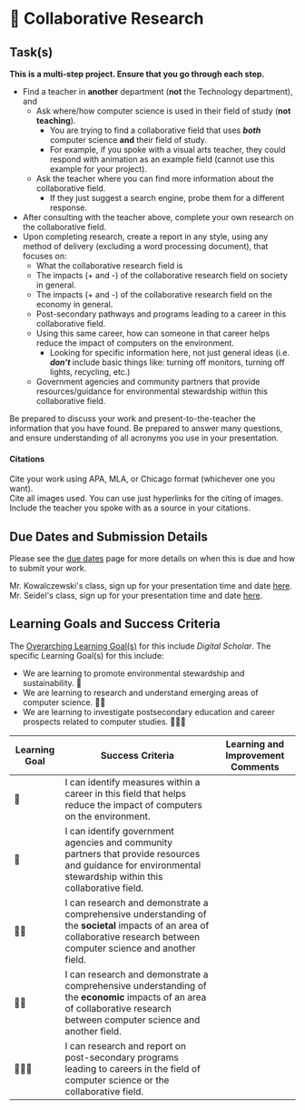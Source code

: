 # &#x1F4D7; Collaborative Research

## Task(s)

**This is a multi-step project.  Ensure that you go through each step.**

* Find a teacher in **another** department (**not** the Technology department), and
  * Ask where/how computer science is used in their field of study (**not teaching**).
    * You are trying to find a collaborative field that uses _**both**_ computer science **and** their field of study.  
    * For example, if you spoke with a visual arts teacher, they could respond with animation as an example field (cannot use this example for your project).
  * Ask the teacher where you can find more information about the collaborative field.  
    * If they just suggest a search engine, probe them for a different response.  
* After consulting with the teacher above, complete your own research on the collaborative field.
* Upon completing research, create a report in any style, using any method of delivery (excluding a word processing document), that focuses on:
  * What the collaborative research field is
  * The impacts (+ and -) of the collaborative research field on society in general.
  * The impacts (+ and -) of the collaborative research field on the economy in general. 
  * Post-secondary pathways and programs leading to a career in this collaborative field.
  * Using this same career, how can someone in that career helps reduce the impact of computers on the environment.
    * Looking for specific information here, not just general ideas (i.e. _**don't**_ include basic things like: turning off monitors, turning off lights, recycling, etc.)
  * Government agencies and community partners that provide resources/guidance for environmental stewardship within this collaborative field.

Be prepared to discuss your work and present-to-the-teacher the information that you have found.  Be prepared to answer many questions, and ensure understanding of all acronyms you use in your presentation.  

#### Citations

Cite your work using APA, MLA, or Chicago format (whichever one you want).  
Cite all images used.  You can use just hyperlinks for the citing of images.  
Include the teacher you spoke with as a source in your citations.

## Due Dates and Submission Details

Please see the [due dates](./Due-Dates-and-Submission-Details) page for more details on when this is due and how to submit your work.

Mr. Kowalczewski's class, sign up for your presentation time and date [here](https://calendly.com/kowalczewski/collab).  
Mr. Seidel's class, sign up for your presentation time and date [here](https://calendly.com/mrseidel/collab).
## Learning Goals and Success Criteria

The [Overarching Learning Goal(s)](./images/ICS3U.jpg) for this include _Digital Scholar_.
The specific Learning Goal(s) for this include:
* We are learning to promote environmental stewardship and sustainability. &#x1F4D7;
* We are learning to research and understand emerging areas of computer science. &#x1F4D7;&#x1F4D7;
* We are learning to investigate postsecondary education and career prospects related to computer studies. &#x1F4D7;&#x1F4D7;&#x1F4D7;

| Learning Goal | Success Criteria  | Learning and Improvement Comments |
| ------------- | ----------------- | --------------------------------- |
| &#x1F4D7; | I can identify measures within a career in this field that helps reduce the impact of computers on the environment. | |
| &#x1F4D7; | I can identify government agencies and community partners that provide resources and guidance for environmental stewardship within this collaborative field. | |
| &#x1F4D7;&#x1F4D7; | I can research and demonstrate a comprehensive understanding of the **societal** impacts of an area of collaborative research between computer science and another field. | |
| &#x1F4D7;&#x1F4D7; | I can research and demonstrate a comprehensive understanding of the **economic** impacts of an area of collaborative research between computer science and another field. | |
| &#x1F4D7;&#x1F4D7;&#x1F4D7; | I can research and report on post-secondary programs leading to careers in the field of computer science or the collaborative field. | |